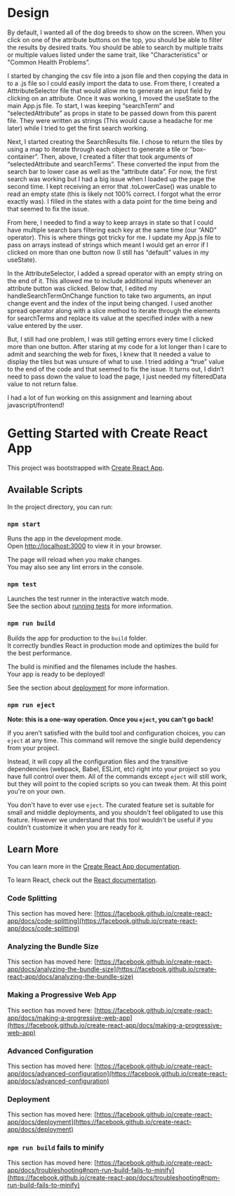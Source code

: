 # Design

By default, I wanted all of the dog breeds to show on the screen. When you click on one of the attribute buttons on the top, you should be able to filter the results by desired traits. You should be able to search by multiple traits or multiple values listed under the same trait, like "Characteristics" or "Common Health Problems”.  

I started by changing the csv file into a json file and then copying the data in to a .js file so I could easily import the data to use. From there, I created a AtttributeSelector file that would allow me to generate an input field by clicking on an attribute. Once it was working, I moved the useState to the main App.js file. To start, I was keeping “searchTerm” and “selectedAttribute” as props in state to be passed down from this parent file. They were written as strings (This would cause a headache for me later) while I tried to get the first search working.

Next, I started creating the SearchResults file. I chose to return the tiles by using a map to iterate through each object to generate a tile or “box-container”. Then, above, I created a filter that took arguments of “selectedAttribute and searchTerms”. These converted the input from the search bar to lower case as well as the “attribute data”. For now, the first search was working but I had a big issue when I loaded up the page the second time. I kept receiving an error that .toLowerCase() was unable to read an empty state (this is likely not 100% correct. I forgot what the error exactly was). I filled in the states with a data point for the time being and that seemed to fix the issue. 

From here, I needed to find a way to keep arrays in state so that I could have multiple search bars filtering each key at the same time (our “AND” operator). This is where things got tricky for me. I update my App.js file to pass on arrays instead of strings which meant I would get an error if I clicked on more than one button now (I still has “default” values in my useState).  

In the AttributeSelector, I added a spread operator with an empty string on the end of it. This allowed me to include additional inputs whenever an attribute button was clicked. Below that, I edited my handleSearchTermOnChange function to take two arguments, an input change event and the index of the input being changed. I used another spread operator along with a slice method to iterate through the elements for searchTerms and replace its value at the specified index with a new value entered by the user.

But, I still had one problem, I was still getting errors every time I clicked more than one button. After staring at my code for a lot longer than I care to admit and searching the web for fixes, I knew that It needed a value to display the tiles but was unsure of what to use. I tried adding a “true” value to the end of the code and that seemed to fix the issue. It turns out, I didn’t need to pass down the value to load the page, I just needed my filteredData value to not return false.

I had a lot of fun working on this assignment and learning about javascript/frontend!


# Getting Started with Create React App

This project was bootstrapped with [Create React App](https://github.com/facebook/create-react-app).

## Available Scripts

In the project directory, you can run:

### `npm start`

Runs the app in the development mode.\
Open [http://localhost:3000](http://localhost:3000) to view it in your browser.

The page will reload when you make changes.\
You may also see any lint errors in the console.

### `npm test`

Launches the test runner in the interactive watch mode.\
See the section about [running tests](https://facebook.github.io/create-react-app/docs/running-tests) for more information.

### `npm run build`

Builds the app for production to the `build` folder.\
It correctly bundles React in production mode and optimizes the build for the best performance.

The build is minified and the filenames include the hashes.\
Your app is ready to be deployed!

See the section about [deployment](https://facebook.github.io/create-react-app/docs/deployment) for more information.

### `npm run eject`

**Note: this is a one-way operation. Once you `eject`, you can't go back!**

If you aren't satisfied with the build tool and configuration choices, you can `eject` at any time. This command will remove the single build dependency from your project.

Instead, it will copy all the configuration files and the transitive dependencies (webpack, Babel, ESLint, etc) right into your project so you have full control over them. All of the commands except `eject` will still work, but they will point to the copied scripts so you can tweak them. At this point you're on your own.

You don't have to ever use `eject`. The curated feature set is suitable for small and middle deployments, and you shouldn't feel obligated to use this feature. However we understand that this tool wouldn't be useful if you couldn't customize it when you are ready for it.

## Learn More

You can learn more in the [Create React App documentation](https://facebook.github.io/create-react-app/docs/getting-started).

To learn React, check out the [React documentation](https://reactjs.org/).

### Code Splitting

This section has moved here: [https://facebook.github.io/create-react-app/docs/code-splitting](https://facebook.github.io/create-react-app/docs/code-splitting)

### Analyzing the Bundle Size

This section has moved here: [https://facebook.github.io/create-react-app/docs/analyzing-the-bundle-size](https://facebook.github.io/create-react-app/docs/analyzing-the-bundle-size)

### Making a Progressive Web App

This section has moved here: [https://facebook.github.io/create-react-app/docs/making-a-progressive-web-app](https://facebook.github.io/create-react-app/docs/making-a-progressive-web-app)

### Advanced Configuration

This section has moved here: [https://facebook.github.io/create-react-app/docs/advanced-configuration](https://facebook.github.io/create-react-app/docs/advanced-configuration)

### Deployment

This section has moved here: [https://facebook.github.io/create-react-app/docs/deployment](https://facebook.github.io/create-react-app/docs/deployment)

### `npm run build` fails to minify

This section has moved here: [https://facebook.github.io/create-react-app/docs/troubleshooting#npm-run-build-fails-to-minify](https://facebook.github.io/create-react-app/docs/troubleshooting#npm-run-build-fails-to-minify)
